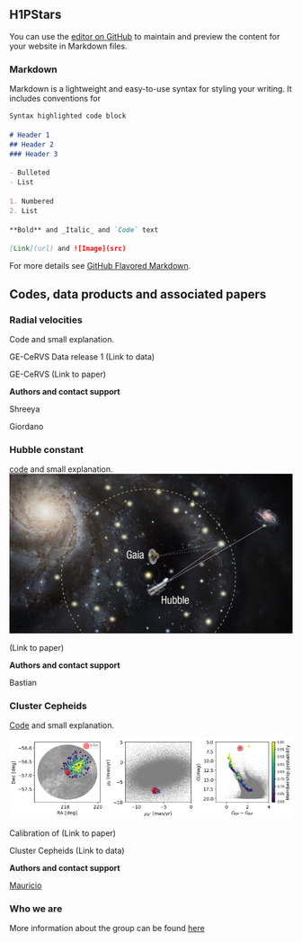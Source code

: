 ## H1PStars

You can use the [editor on GitHub](https://github.com/JSaja/github-pages-test/edit/main/README.md) to maintain and preview the content for your website in Markdown files.



### Markdown

Markdown is a lightweight and easy-to-use syntax for styling your writing. It includes conventions for

```markdown
Syntax highlighted code block

# Header 1
## Header 2
### Header 3

- Bulleted
- List

1. Numbered
2. List

**Bold** and _Italic_ and `Code` text

[Link](url) and ![Image](src)
```

For more details see [GitHub Flavored Markdown](https://guides.github.com/features/mastering-markdown/).

## Codes, data products and associated papers 

### Radial velocities

Code and small explanation.

GE-CeRVS Data release 1 (Link to data)

GE-CeRVS  (Link to paper)

**Authors and contact support**

Shreeya

Giordano 




### Hubble constant
[code](https://github.com/bastian-lengen-epfl/DistanceLadder) and small explanation.
![Vcen!](hubble.jpg)

(Link to paper)

**Authors and contact support**

Bastian 




### Cluster Cepheids  
[Code](https://github.com/MCruzReyes/H1PSTARS) and small explanation.

![Vcen!](vcen.png)

Calibration of (Link to paper)

Cluster Cepheids (Link to data)



**Authors and contact support**
 

[Mauricio](mailto:mauricio.cruzre@gmail.com?subject=[GitHub]%20Source%20Han%20Sans)











### Who we are

More information about the group can be found [here](https://www.epfl.ch/labs/scd/) 